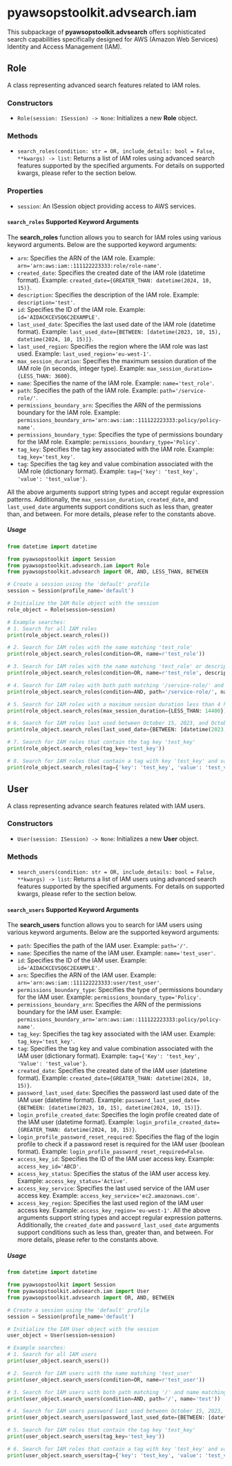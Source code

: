 # pyawsopstoolkit.advsearch.iam

This subpackage of **pyawsopstoolkit.advsearch** offers sophisticated search capabilities specifically designed for
AWS (Amazon Web Services) Identity and Access Management (IAM).

## Role

A class representing advanced search features related to IAM roles.

### Constructors

- `Role(session: ISession) -> None`: Initializes a new **Role** object.

### Methods

- `search_roles(condition: str = OR, include_details: bool = False, **kwargs) -> list`: Returns a list of IAM roles
  using advanced search features supported by the specified arguments. For details on supported kwargs, please refer to
  the section below.

### Properties

- `session`: An ISession object providing access to AWS services.

#### `search_roles` Supported Keyword Arguments

The **search_roles** function allows you to search for IAM roles using various keyword arguments. Below are the
supported keyword arguments:

- `arn`: Specifies the ARN of the IAM role. Example: `arn='arn:aws:iam::111122223333:role/role-name'`.
- `created_date`: Specifies the created date of the IAM role (datetime format).
  Example: `created_date={GREATER_THAN: datetime(2024, 10, 15)}`.
- `description`: Specifies the description of the IAM role. Example: `description='test'`.
- `id`: Specifies the ID of the IAM role. Example: `id='AIDACKCEVSQ6C2EXAMPLE'`.
- `last_used_date`: Specifies the last used date of the IAM role (datetime format).
  Example: `last_used_date={BETWEEN: [datetime(2023, 10, 15), datetime(2024, 10, 15)]}`.
- `last_used_region`: Specifies the region where the IAM role was last used. Example: `last_used_region='eu-west-1'`.
- `max_session_duration`: Specifies the maximum session duration of the IAM role (in seconds, integer type).
  Example: `max_session_duration={LESS_THAN: 3600}`.
- `name`: Specifies the name of the IAM role. Example: `name='test_role'`.
- `path`: Specifies the path of the IAM role. Example: `path='/service-role/'`.
- `permissions_boundary_arn`: Specifies the ARN of the permissions boundary for the IAM role.
  Example: `permissions_boundary_arn='arn:aws:iam::111122223333:policy/policy-name'`.
- `permissions_boundary_type`: Specifies the type of permissions boundary for the IAM role.
  Example: `permissions_boundary_type='Policy'`.
- `tag_key`: Specifies the tag key associated with the IAM role. Example: `tag_key='test_key'`.
- `tag`: Specifies the tag key and value combination associated with the IAM role (dictionary format).
  Example: `tag={'key': 'test_key', 'value': 'test_value'}`.

All the above arguments support string types and accept regular expression patterns. Additionally,
the `max_session_duration`, `created_date`, and `last_used_date` arguments support conditions such as less than, greater
than, and between. For more details, please refer to the constants above.

##### Usage

```python
from datetime import datetime

from pyawsopstoolkit import Session
from pyawsopstoolkit.advsearch.iam import Role
from pyawsopstoolkit.advsearch import OR, AND, LESS_THAN, BETWEEN

# Create a session using the 'default' profile
session = Session(profile_name='default')

# Initialize the IAM Role object with the session
role_object = Role(session=session)

# Example searches:
# 1. Search for all IAM roles
print(role_object.search_roles())

# 2. Search for IAM roles with the name matching 'test_role'
print(role_object.search_roles(condition=OR, name=r'test_role'))

# 3. Search for IAM roles with the name matching 'test_role' or description matching 'test'
print(role_object.search_roles(condition=OR, name=r'test_role', description=r'test'))

# 4. Search for IAM roles with both path matching '/service-role/' and name matching 'test'
print(role_object.search_roles(condition=AND, path='/service-role/', name='test'))

# 5. Search for IAM roles with a maximum session duration less than 4 hours (14400 seconds)
print(role_object.search_roles(max_session_duration={LESS_THAN: 14400}))

# 6. Search for IAM roles last used between October 15, 2023, and October 15, 2024
print(role_object.search_roles(last_used_date={BETWEEN: [datetime(2023, 10, 15), datetime(2024, 10, 15)]}))

# 7. Search for IAM roles that contain the tag key 'test_key'
print(role_object.search_roles(tag_key='test_key'))

# 8. Search for IAM roles that contain a tag with key 'test_key' and value 'test_value'
print(role_object.search_roles(tag={'key': 'test_key', 'value': 'test_value'}))
```

## User

A class representing advance search features related with IAM users.

### Constructors

- `User(session: ISession) -> None`: Initializes a new **User** object.

### Methods

- `search_users(condition: str = OR, include_details: bool = False, **kwargs) -> list`: Returns a list of IAM users
  using advanced search features supported by the specified arguments. For details on supported kwargs, please refer to
  the section below.

#### `search_users` Supported Keyword Arguments

The **search_users** function allows you to search for IAM users using various keyword arguments. Below are the
supported keyword arguments:

- `path`: Specifies the path of the IAM user. Example: `path='/'`.
- `name`: Specifies the name of the IAM user. Example: `name='test_user'`.
- `id`: Specifies the ID of the IAM user. Example: `id='AIDACKCEVSQ6C2EXAMPLE'`.
- `arn`: Specifies the ARN of the IAM user. Example: `arn='arn:aws:iam::111122223333:user/test_user'`.
- `permissions_boundary_type`: Specifies the type of permissions boundary for the IAM user.
  Example: `permissions_boundary_type='Policy'`.
- `permissions_boundary_arn`: Specifies the ARN of the permissions boundary for the IAM user.
  Example: `permissions_boundary_arn='arn:aws:iam::111122223333:policy/policy-name'`.
- `tag_key`: Specifies the tag key associated with the IAM user. Example: `tag_key='test_key'`.
- `tag`: Specifies the tag key and value combination associated with the IAM user (dictionary format).
  Example: `tag={'Key': 'test_key', 'Value': 'test_value'}`.
- `created_date`: Specifies the created date of the IAM user (datetime format).
  Example: `created_date={GREATER_THAN: datetime(2024, 10, 15)}`.
- `password_last_used_date`: Specifies the password last used date of the IAM user (datetime format).
  Example: `password_last_used_date={BETWEEN: [datetime(2023, 10, 15), datetime(2024, 10, 15)]}`.
- `login_profile_created_date`: Specifies the login profile created date of the IAM user (datetime format).
  Example: `login_profile_created_date={GREATER_THAN: datetime(2024, 10, 15)}`.
- `login_profile_password_reset_required`: Specifies the flag of the login profile to check if a password reset is
  required for the IAM user (boolean format). Example: `login_profile_password_reset_required=False`.
- `access_key_id`: Specifies the ID of the IAM user access key. Example: `access_key_id='ABCD'`.
- `access_key_status`: Specifies the status of the IAM user access key. Example: `access_key_status='Active'`.
- `access_key_service`: Specifies the last used service of the IAM user access key.
  Example: `access_key_service='ec2.amazonaws.com'`.
- `access_key_region`: Specifies the last used region of the IAM user access key.
  Example: `access_key_region='eu-west-1'`.
  All the above arguments support string types and accept regular expression patterns. Additionally, the `created_date`
  and `password_last_used_date` arguments support conditions such as less than, greater than, and between. For more
  details, please refer to the constants above.

##### Usage

```python
from datetime import datetime

from pyawsopstoolkit import Session
from pyawsopstoolkit.advsearch.iam import User
from pyawsopstoolkit.advsearch import OR, AND, BETWEEN

# Create a session using the 'default' profile
session = Session(profile_name='default')

# Initialize the IAM User object with the session
user_object = User(session=session)

# Example searches:
# 1. Search for all IAM users
print(user_object.search_users())

# 2. Search for IAM users with the name matching 'test_user'
print(user_object.search_users(condition=OR, name=r'test_user'))

# 3. Search for IAM users with both path matching '/' and name matching 'test'
print(user_object.search_users(condition=AND, path='/', name='test'))

# 4. Search for IAM users password last used between October 15, 2023, and October 15, 2024
print(user_object.search_users(password_last_used_date={BETWEEN: [datetime(2023, 10, 15), datetime(2024, 10, 15)]}))

# 5. Search for IAM roles that contain the tag key 'test_key'
print(user_object.search_users(tag_key='test_key'))

# 6. Search for IAM roles that contain a tag with key 'test_key' and value 'test_value'
print(user_object.search_users(tag={'key': 'test_key', 'value': 'test_value'}))
```